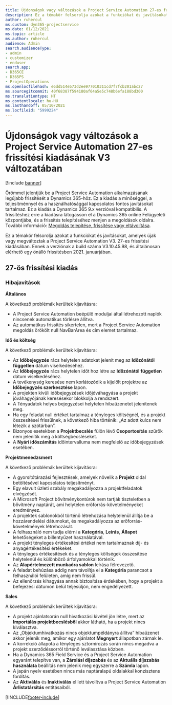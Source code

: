```yaml
---
title: Újdonságok vagy változások a Project Service Automation 27-es frissítési kiadásának V3 változatában
description: Ez a témakör felsorolja azokat a funkciókat és javításokat, amelyek elérhetők a Project Service Automation V3. 27-os frissítési kiadásában.
author: ruhercul
ms.custom: dyn365-projectservice
ms.date: 01/12/2021
ms.topic: article
ms.author: ruhercul
audience: Admin
search.audienceType:
- admin
- customizer
- enduser
search.app:
- D365CE
- D365PS
- ProjectOperations
ms.openlocfilehash: e6dd514e573d2ee977010311cd7f7fcb201abc27
ms.sourcegitcommit: 40f68387f594180af64a5e5c748b6efa188bd300
ms.translationtype: HT
ms.contentlocale: hu-HU
ms.lasthandoff: 05/10/2021
ms.locfileid: "5999224"
---
```

# <a name="whats-new-or-changed-in-project-service-automation-update-release-27-v3"></a>Újdonságok vagy változások a Project Service Automation 27-es frissítési kiadásának V3 változatában

[!include [banner](../includes/psa-now-project-operations.md)]

Örömmel jelentjük be a Project Service Automation alkalmazásának legújabb frissítését a Dynamics 365-höz. Ez a kiadás a minőséggel, a teljesítménnyel és a használhatósággal kapcsolatos fontos javításokat tartalmaz. Ez a kiadás a Dynamics 365 9.x verzióval kompatibilis. A frissítéshez erre a kiadásra látogasson el a Dynamics 365 online Felügyeleti központjába, és a frissítés telepítéséhez menjen a megoldások oldalra. További információ: [Megoldás telepítése, frissítése vagy eltávolítása](/power-platform/admin/install-remove-preferred-solution).

Ez a témakör felsorolja azokat a funkciókat és javításokat, amelyek újak vagy megváltoztak a Project Service Automation V3. 27-es frissítési kiadásában. Ennek a verziónak a build száma V3.10.45.98, és általánosan elérhető egy önálló frissítésben 2021. januárjában.

## <a name="update-release-27"></a>27-ös frissítési kiadás

### <a name="bug-fixes"></a>Hibajavítások

**Általános**

A következő problémák kerültek kijavításra:

- A Project Service Automation beépülő moduljai által létrehozott naplók nincsenek automatikus törlésre állítva.
- Az automatikus frissítés sikertelen, mert a Project Service Automation megoldás örökölt null NavBarArea és cím elemet tartalmaz.

**Idő és költség**

A következő problémák kerültek kijavításra:

- Az **Időbejegyzés** rács helytelen adatokat jelenít meg az **Időzónától független** dátum viselkedéséhez.
- Az **Időbejegyzés** rács helytelen időt hoz létre az **Időzónától független** dátum viselkedéséhez.
- A tevékenység keresése nem korlátozódik a kijelölt projektre az **Időbejegyzés szerkesztése** lapon.
- A projekten kívüli időbejegyzések időjóváhagyása a projekt jóváhagyójának keresésekor blokkolja a rendszert.
- A Tényadatok helyes bejegyzései helytelen hibaüzenetet jelenítenek meg.
- Ha egy feladat null értéket tartalmaz a tényleges költségnél, és a projekt összesítései frissülnek, a következő hiba történik: „Az adott kulcs nem létezik a szótárban”.
- Bizonyos esetekben a **Projektbecslés** fülön lévő **Csoportosítás** szűrők nem jelenítik meg a költségbecsléseket.
- A **Nyári időszámítás** időintervalluma nem megfelelő az időbejegyzések esetében.

**Projektmenedzsment**

A következő problémák kerültek kijavításra:

- A gyorsítótárazási fejlesztések, amelyek növelik a **Projekt** oldal betöltésével kapcsolatos teljesítményt.
- Egy elavult üzleti szabály megakadályozza a projektfeladatok elvégzését.
- A Microsoft Project bővítménykontúrok nem tartják tiszteletben a bővítmény naptárát, ami helytelen erőforrás-követelményeket eredményez.
- A projektek sablonokból történő létrehozása helytelenül állítja be a hozzárendelési dátumokat, és megakadályozza az erőforrás-követelmények létrehozását.
- A felhasználó nem tudja elérni a **Kategória**, **Leírás**, **Állapot** lehetőségeket a billentyűzet használatával.
- A projekt tényleges értékesítési értékei nem tartalmaznak díj- és anyagértékesítési értékeket.
- A tényleges értékesítések és a tényleges költségek összesítése helytelenül és különböző árfolyamokkal történik.
- Az **Alapértelmezett munkaóra sablon** leírása félrevezető.
- A feladat behúzása addig nem távolítja el a **Kategória** parancsot a felhasználói felületen, amíg nem frissül.
- Az ellenőrzés kihagyása annak biztosítása érdekében, hogy a projekt a befejezési dátumon belül teljesüljön, nem engedélyezett.

**Sales**

A következő problémák kerültek kijavításra:

- A projekt ajánlatsorán null hivatkozási kivétel jön létre, mert az **Importálás projektbecslésből** akkor látható, ha a projekt nincs kiválasztva.
- Az „Objektumhivatkozás nincs objektumpéldányra állítva” hibaüzenet akkor jelenik meg, amikor egy ajánlatot **Megnyert** állapotban zárnak le.
- A korrekció állapota a tényleges sztornírozás során nincs megadva a projekt szerződéssorról történő leválasztása közben.
- Ha a Dynamics 365 Field Service és a Project Service Automation egyaránt telepítve van, a **Zárolási díjszabás** és az **Aktuális díjszabás használata** beállítás nem jelenik meg egyszerre a **Számla** lapon.
- A japán nyelv esetében nincs más naptáralapú oldalakkal konzisztens fordítás.
- Az **Aktiválás** és **Inaktiválás** el lett távolítva a Project Service Automation **Árlistatársítás** entitásaiból.


[!INCLUDE[footer-include](../includes/footer-banner.md)]